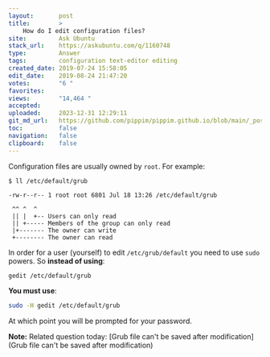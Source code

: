 ```yaml
---
layout:       post
title:        >
    How do I edit configuration files?
site:         Ask Ubuntu
stack_url:    https://askubuntu.com/q/1160748
type:         Answer
tags:         configuration text-editor editing
created_date: 2019-07-24 15:58:05
edit_date:    2019-08-24 21:47:20
votes:        "6 "
favorites:    
views:        "14,464 "
accepted:     
uploaded:     2023-12-31 12:29:11
git_md_url:   https://github.com/pippim/pippim.github.io/blob/main/_posts/2019/2019-07-24-How-do-I-edit-configuration-files_.md
toc:          false
navigation:   false
clipboard:    false
---
```


Configuration files are usually owned by `root`. For example:

``` 
$ ll /etc/default/grub

-rw-r--r-- 1 root root 6801 Jul 18 13:26 /etc/default/grub

 ^^ ^  ^
 || |  +-- Users can only read
 || +----- Members of the group can only read
 |+------- The owner can write
 +-------- The owner can read
```

In order for a user (yourself) to edit `/etc/grub/default` you need to use `sudo` powers. So **instead of using**:



``` bash
gedit /etc/default/grub
```

**You must use**:



``` bash
sudo -H gedit /etc/default/grub
```

At which point you will be prompted for your password.

**Note:** Related question today: [Grub file can&#39;t be saved after modification](Grub file can&#39;t be saved after modification)
